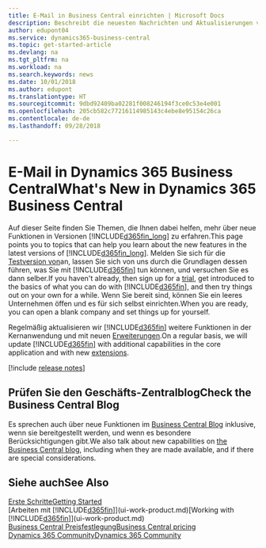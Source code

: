 ```yaml
---
title: E-Mail in Business Central einrichten | Microsoft Docs
description: Beschreibt die neuesten Nachrichten und Aktualisierungen von Business Central.
author: edupont04
ms.service: dynamics365-business-central
ms.topic: get-started-article
ms.devlang: na
ms.tgt_pltfrm: na
ms.workload: na
ms.search.keywords: news
ms.date: 10/01/2018
ms.author: edupont
ms.translationtype: HT
ms.sourcegitcommit: 9dbd92409ba02281f008246194f3ce0c53e4e001
ms.openlocfilehash: 205cb582c77216114985143c4ebe8e95154c26ca
ms.contentlocale: de-de
ms.lasthandoff: 09/28/2018

---
```

# <a name="whats-new-in-dynamics-365-business-central"></a><span data-ttu-id="13584-103">E-Mail in Dynamics 365 Business Central</span><span class="sxs-lookup"><span data-stu-id="13584-103">What's New in Dynamics 365 Business Central</span></span>
<span data-ttu-id="13584-104">Auf dieser Seite finden Sie Themen, die Ihnen dabei helfen, mehr über neue Funktionen in Versionen [!INCLUDE[d365fin_long](includes/d365fin_long_md.md)] zu erfahren.</span><span class="sxs-lookup"><span data-stu-id="13584-104">This page points you to topics that can help you learn about the new features in the latest versions of [!INCLUDE[d365fin_long](includes/d365fin_long_md.md)].</span></span> <span data-ttu-id="13584-105">Melden Sie sich für die [Testversion von](https://trials.dynamics.com/)an, lassen Sie sich von uns durch die Grundlagen dessen führen, was Sie mit [!INCLUDE[d365fin](includes/d365fin_md.md)] tun können, und versuchen Sie es dann selber.</span><span class="sxs-lookup"><span data-stu-id="13584-105">If you haven't already, then sign up for a [trial](https://trials.dynamics.com/), get introduced to the basics of what you can do with [!INCLUDE[d365fin](includes/d365fin_md.md)], and then try things out on your own for a while.</span></span> <span data-ttu-id="13584-106">Wenn Sie bereit sind, können Sie ein leeres Unternehmen öffen und es für sich selbst einrichten.</span><span class="sxs-lookup"><span data-stu-id="13584-106">When you are ready, you can open a blank company and set things up for yourself.</span></span>  

<span data-ttu-id="13584-107">Regelmäßig aktualisieren wir [!INCLUDE[d365fin](includes/d365fin_md.md)] weitere Funktionen in der Kernanwendung und mit neuen [Erweiterungen](ui-extensions.md).</span><span class="sxs-lookup"><span data-stu-id="13584-107">On a regular basis, we will update [!INCLUDE[d365fin](includes/d365fin_md.md)] with additional capabilities in the core application and with new [extensions](ui-extensions.md).</span></span>  

[!include [release notes](includes/release-notes.md)]

## <a name="check-the-business-central-blog"></a><span data-ttu-id="13584-108">Prüfen Sie den Geschäfts-Zentralblog</span><span class="sxs-lookup"><span data-stu-id="13584-108">Check the Business Central Blog</span></span>
<span data-ttu-id="13584-109">Es sprechen auch über neue Funktionen im [Business Central Blog](https://community.dynamics.com/business/b/financials/) inklusive, wenn sie bereitgestellt werden, und wenn es besondere Berücksichtigungen gibt.</span><span class="sxs-lookup"><span data-stu-id="13584-109">We also talk about new capabilities on [the Business Central blog](https://community.dynamics.com/business/b/financials/), including when they are made available, and if there are special considerations.</span></span>  

## <a name="see-also"></a><span data-ttu-id="13584-110">Siehe auch</span><span class="sxs-lookup"><span data-stu-id="13584-110">See Also</span></span>
[<span data-ttu-id="13584-111">Erste Schritte</span><span class="sxs-lookup"><span data-stu-id="13584-111">Getting Started</span></span>](product-get-started.md)  
<span data-ttu-id="13584-112">[Arbeiten mit [!INCLUDE[d365fin](includes/d365fin_md.md)]](ui-work-product.md)</span><span class="sxs-lookup"><span data-stu-id="13584-112">[Working with [!INCLUDE[d365fin](includes/d365fin_md.md)]](ui-work-product.md)</span></span>  
[<span data-ttu-id="13584-113">Business Central Preisfestlegung</span><span class="sxs-lookup"><span data-stu-id="13584-113">Business Central pricing</span></span>](https://dynamics.microsoft.com/en-us/business-central/overview/#pricing)  
[<span data-ttu-id="13584-114">Dynamics 365 Community</span><span class="sxs-lookup"><span data-stu-id="13584-114">Dynamics 365 Community</span></span>](https://community.dynamics.com/business/)  

